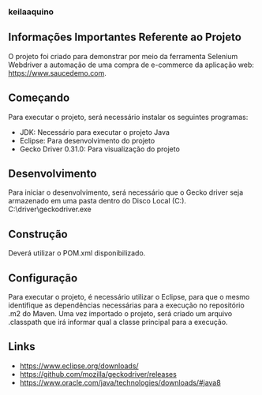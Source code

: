 ### keilaaquino
## Informações Importantes Referente ao Projeto

O projeto foi criado para demonstrar por meio da ferramenta Selenium Webdriver a automação de uma compra de e-commerce da aplicação web: https://www.saucedemo.com.

## Começando

Para executar o projeto, será necessário instalar os seguintes programas:

- JDK: Necessário para executar o projeto Java
- Eclipse: Para desenvolvimento do projeto
- Gecko Driver 0.31.0: Para visualização do projeto

## Desenvolvimento

Para iniciar o desenvolvimento, será necessário que o Gecko driver seja armazenado em uma pasta dentro do Disco Local (C:).
C:\driver\geckodriver.exe

## Construção 

Deverá utilizar o POM.xml disponibilizado.

## Configuração 

Para executar o projeto, é necessário utilizar o Eclipse, para que o mesmo identifique as dependências necessárias para a execução no repositório .m2 do Maven. Uma vez importado o projeto, será criado um arquivo .classpath que irá informar qual a classe principal para a execução.

## Links

- https://www.eclipse.org/downloads/
- https://github.com/mozilla/geckodriver/releases
- https://www.oracle.com/java/technologies/downloads/#java8
